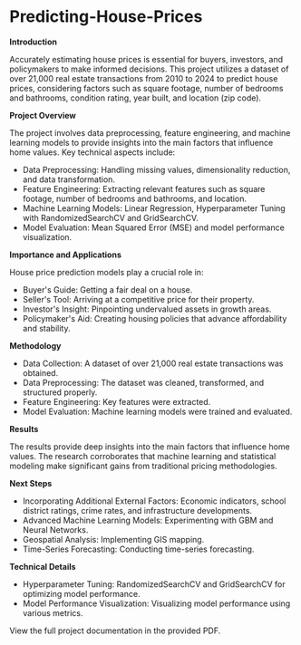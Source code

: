 # Predicting-House-Prices

**Introduction**

Accurately estimating house prices is essential for buyers, investors, and policymakers to make informed decisions. This project utilizes a dataset of over 21,000 real estate transactions from 2010 to 2024 to predict house prices, considering factors such as square footage, number of bedrooms and bathrooms, condition rating, year built, and location (zip code).

**Project Overview**

The project involves data preprocessing, feature engineering, and machine learning models to provide insights into the main factors that influence home values. Key technical aspects include:
- Data Preprocessing: Handling missing values, dimensionality reduction, and data transformation.
- Feature Engineering: Extracting relevant features such as square footage, number of bedrooms and bathrooms, and location.
- Machine Learning Models: Linear Regression, Hyperparameter Tuning with RandomizedSearchCV and GridSearchCV.
- Model Evaluation: Mean Squared Error (MSE) and model performance visualization.

**Importance and Applications**

House price prediction models play a crucial role in:
- Buyer's Guide: Getting a fair deal on a house.
- Seller's Tool: Arriving at a competitive price for their property.
- Investor's Insight: Pinpointing undervalued assets in growth areas.
- Policymaker's Aid: Creating housing policies that advance affordability and stability.

**Methodology**

- Data Collection: A dataset of over 21,000 real estate transactions was obtained.
- Data Preprocessing: The dataset was cleaned, transformed, and structured properly.
- Feature Engineering: Key features were extracted.
- Model Evaluation: Machine learning models were trained and evaluated.

**Results**

The results provide deep insights into the main factors that influence home values. The research corroborates that machine learning and statistical modeling make significant gains from traditional pricing methodologies.

**Next Steps**

- Incorporating Additional External Factors: Economic indicators, school district ratings, crime rates, and infrastructure developments.
- Advanced Machine Learning Models: Experimenting with GBM and Neural Networks.
- Geospatial Analysis: Implementing GIS mapping.
- Time-Series Forecasting: Conducting time-series forecasting.

**Technical Details**

- Hyperparameter Tuning: RandomizedSearchCV and GridSearchCV for optimizing model performance.
- Model Performance Visualization: Visualizing model performance using various metrics.

View the full project documentation in the provided PDF.
